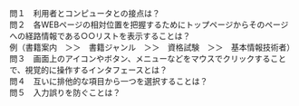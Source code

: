 問１　利用者とコンピュータとの接点は？  
問２　各WEBページの相対位置を把握するためにトップページからそのページへの経路情報である○○リストを表示することは？  
例（書籍案内　＞＞　書籍ジャンル　＞＞　資格試験　＞＞　基本情報技術者）  
問３　画面上のアイコンやボタン、メニューなどをマウスでクリックすることで、視覚的に操作するインタフェースとは？  
問４　互いに排他的な項目から一つを選択することは？  
問５　入力誤りを防ぐことは？
